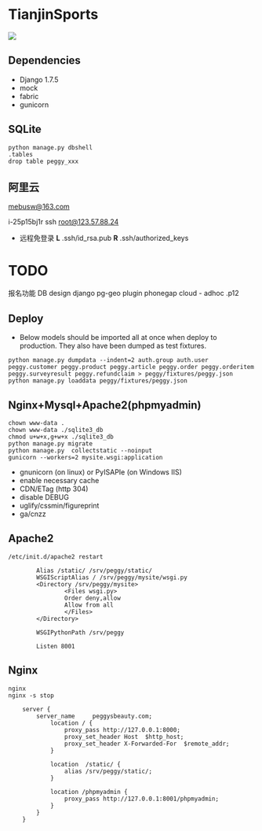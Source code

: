 TianjinSports
=============

![](https://magnum.travis-ci.com/go2imagination2/peggy.svg?token=RmBVkFRFqqdF5pssRifi)

## Dependencies
* Django 1.7.5
* mock
* fabric
* gunicorn

## SQLite
``` 
python manage.py dbshell
.tables
drop table peggy_xxx 
```

## 阿里云 
mebusw@163.com

i-25p15bj1r
ssh root@123.57.88.24

* 远程免登录
**L** .ssh/id_rsa.pub
**R** .ssh/authorized_keys

# TODO

报名功能
DB design
django
pg-geo plugin
phonegap cloud - adhoc .p12


## Deploy
* Below models should be imported all at once when deploy to production.
They also have been dumped as test fixtures.

```
python manage.py dumpdata --indent=2 auth.group auth.user peggy.customer peggy.product peggy.article peggy.order peggy.orderitem peggy.surveyresult peggy.refundclaim > peggy/fixtures/peggy.json
python manage.py loaddata peggy/fixtures/peggy.json
```

## Nginx+Mysql+Apache2(phpmyadmin)

```
chown www-data .
chown www-data ./sqlite3_db
chmod u+w+x,g+w+x ./sqlite3_db
python manage.py migrate
python manage.py  collectstatic --noinput
gunicorn --workers=2 mysite.wsgi:application
````

* gnunicorn (on linux) or PyISAPIe (on Windows IIS)
* enable necessary cache
* CDN/ETag (http 304)
* disable DEBUG
* uglify/cssmin/figureprint
* ga/cnzz



## Apache2
    /etc/init.d/apache2 restart
    
``` vi /etc/apache2/sites-available/default
        Alias /static/ /srv/peggy/static/
        WSGIScriptAlias / /srv/peggy/mysite/wsgi.py
        <Directory /srv/peggy/mysite>
                <Files wsgi.py>
                Order deny,allow
                Allow from all
                </Files>
        </Directory>
```

``` vi /etc/apache2/httpd.conf
        WSGIPythonPath /srv/peggy
```

``` vi /etc/apache2/ports.conf
        Listen 8001
```

## Nginx

    nginx
    nginx -s stop
    
``` vi /etc/nginx/nginx.conf
    server {
        server_name     peggysbeauty.com;
            location / {
                proxy_pass http://127.0.0.1:8000;
                proxy_set_header Host  $http_host;
                proxy_set_header X-Forwarded-For  $remote_addr;
            }
        
            location  /static/ {
                alias /srv/peggy/static/;
            }
        
            location /phpmyadmin {
                proxy_pass http://127.0.0.1:8001/phpmyadmin;
            }
        }
    }
```
